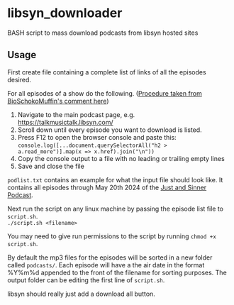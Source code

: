 # libsyn_downloader
BASH script to mass download podcasts from libsyn hosted sites

## Usage

First create file containing a complete list of links of all the episodes desired.

For all episodes of a show do the following. ([Procedure taken from BioSchokoMuffin's comment here](https://www.reddit.com/r/DataHoarder/comments/d6fp8q/scraping_links_from_libsyn/))

1) Navigate to the main podcast page, e.g. https://talkmusictalk.libsyn.com/
2) Scroll down until every episode you want to download is listed.
3) Press F12 to open the browser console and paste this:\
  ```console.log([...document.querySelectorAll("h2 > a.read_more")].map(x => x.href).join("\n"))```
4) Copy the console output to a file with no leading or trailing empty lines
5) Save and close the file

`podlist.txt` contains an example for what the input file should look like. It contains all episodes through May 20th 2024 of the [Just and Sinner Podcast](https://justandsinner.libsyn.com/).

Next run the script on any linux machine by passing the episode list file to `script.sh`.\
```./script.sh <filename>```

You may need to give run permissions to the script by running `chmod +x script.sh`.

By default the mp3 files for the episodes will be sorted in a new folder called `podcasts/`. Each episode will have a the air date in the format %Y%m%d appended to the front of the filename for sorting purposes.
The output folder can be editing the first line of `script.sh`.

libsyn should really just add a download all button.
